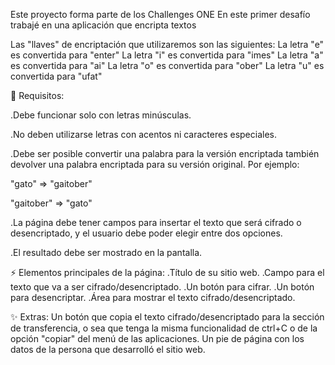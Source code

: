 Este proyecto forma parte de los Challenges ONE
En este primer desafío trabajé en una aplicación que encripta textos

Las "llaves" de encriptación que utilizaremos son las siguientes:
La letra "e" es convertida para "enter"
La letra "i" es convertida para "imes"
La letra "a" es convertida para "ai"
La letra "o" es convertida para "ober"
La letra "u" es convertida para "ufat"
 
🔎 Requisitos:

.Debe funcionar solo con letras minúsculas.

.No deben utilizarse letras con acentos ni caracteres especiales.

.Debe ser posible convertir una palabra para la versión encriptada también devolver una palabra encriptada para su versión original. Por ejemplo:

"gato" => "gaitober"

"gaitober" => "gato"

.La página debe tener campos para insertar el texto que será cifrado o desencriptado, y el usuario debe poder elegir entre dos opciones.

.El resultado debe ser mostrado en la pantalla.

⚡ Elementos principales de la página:
.Título de su sitio web.
.Campo para el texto que va a ser cifrado/desencriptado.
.Un botón para cifrar.
.Un botón para desencriptar.
.Área para mostrar el texto cifrado/desencriptado.

✨ Extras:
Un botón que copia el texto cifrado/desencriptado para la sección de transferencia, o sea que tenga la misma funcionalidad de ctrl+C o de la opción "copiar" del menú de las aplicaciones.
Un pie de página con los datos de la persona que desarrolló el sitio web.

